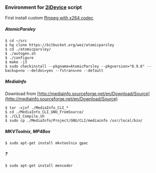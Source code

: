 ### Environment for [2iDevice](https://github.com/derand/video2iDevice) script

First install custom [ffmpeg with x264 codec](https://github.com/derand/hints/blob/master/howto/%5Blinux%5Dffmpeg%2Bx264.md)

##### AtomicParsley

    $ cd ~/src
    $ hg clone https://bitbucket.org/wez/atomicparsley
    $ cd ./atomicparsley/
    $ ./autogen.sh
    $ ./configure
    $ make -j3
    $ sudo checkinstall --pkgname=AtomicParsley --pkgversion="0.9.6" --backup=no --deldoc=yes --fstrans=no --default

##### MediaInfo

Download from [http://mediainfo.sourceforge.net/en/Download/Source](http://mediainfo.sourceforge.net/en/Download/Source)

    $ tar -xjvf ./MediaInfo_CLI_*
    $ cd ./MediaInfo_CLI_GNU_FromSource/
    $ ./CLI_Compile.sh
    $ sudo cp ./MediaInfo/Project/GNU/CLI/mediainfo /usr/local/bin/

##### MKVToolnix, MP4Box

    $ sudo apt-get install mkvtoolnix gpac

##### ?

    $ sudo apt-get install mencoder
